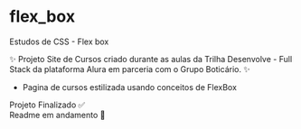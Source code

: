 # flex_box
Estudos de CSS - Flex box

✨ Projeto Site de Cursos criado durante as aulas da Trilha Desenvolve - Full Stack da plataforma Alura em parceria com o Grupo Boticário. ✨ <br>

- Pagina de cursos estilizada usando conceitos de FlexBox

Projeto Finalizado ✅ <br>
Readme em andamento 🚧
